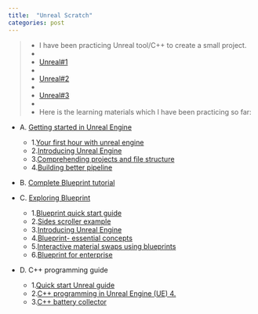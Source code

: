 ```yaml
---
title:  "Unreal Scratch"
categories: post
---
```

>- I have been practicing Unreal tool/C++ to create a small project. 
>-
>- [Unreal#1](https://youtu.be/3-c662M4TWY)
>-
>- [Unreal#2](https://youtu.be/zoBNX6o2wbY)
>-
>- [Unreal#3](https://youtu.be/nIy6PGpdt-8)
>-
>- Here is the learning materials which I have been practicing so far:

   - A.	[Getting started in Unreal Engine](https://academy.unrealengine.com/home/learningPath/90588)
     - 1.[Your first hour with unreal engine](https://academy.unrealengine.com/home/learningPath/90588)
     - 2.[Introducing Unreal Engine](https://academy.unrealengine.com/course/2503277?r=False&ts=636958579671105152)
     - 3.[Comprehending projects and file structure](https://academy.unrealengine.com/course/2436628?r=False&ts=636958582822738364)
     - 4.[Building better pipeline](https://academy.unrealengine.com/course/2436634?ts=636970514858205330)

   - B.	[Complete Blueprint tutorial](https://www.youtube.com/playlist?list=PLZlv_N0_O1ga2b_ZaJoaR5dLHOFw4-MMl)
  
   - C.	[Exploring Blueprint](https://academy.unrealengine.com/home/LearningPath/90587?r=False&ts=636970516222015465)
     - 1.[Blueprint quick start guide](https://docs.unrealengine.com/en-US/Engine/Blueprints/index.html)
     - 2.[Sides scroller example](https://youtu.be/EGhp2U2rNpI)
     - 3.[Introducing Unreal Engine](https://academy.unrealengine.com/course/2436620?r=False&ts=636958447020578542)
     - 4.[Blueprint- essential concepts](https://academy.unrealengine.com/course/2436619?r=False&ts=636959506461944839)
     - 5.[Interactive material swaps using blueprints](https://academy.unrealengine.com/course/2436526?r=False&ts=636959507795926492)
     - 6.[Blueprint for enterprise ](https://academy.unrealengine.com/course/2436529?r=False&ts=636959507975802029)

   - D.	C++ programming guide
     - 1.[Quick start Unreal guide](https://docs.unrealengine.com/en-US/Programming/QuickStart/index.html)
     - 2.[C++ programming in Unreal Engine (UE) 4.](https://docs.unrealengine.com/en-US/Programming/Introduction/index.html)
     - 3.[C++ battery collector](https://www.youtube.com/watch?v=mSRov77hNR4&list=PLZlv_N0_O1gYup-gvJtMsgJqnEB_dGiM4&index=1)
   
   
   

